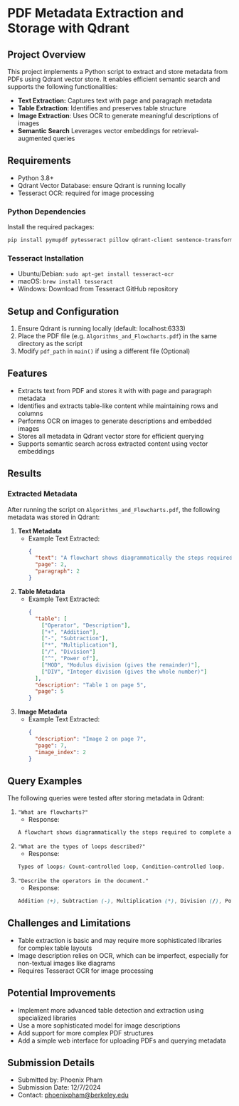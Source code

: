 # PDF Metadata Extraction and Storage with Qdrant

## Project Overview
This project implements a Python script to extract and store metadata from PDFs using Qdrant vector store. It enables efficient semantic search and supports the following functionalities:
- **Text Extraction:** Captures text with page and paragraph metadata
- **Table Extraction**: Identifies and preserves table structure
- **Image Extraction**: Uses OCR to generate meaningful descriptions of images
- **Semantic Search** Leverages vector embeddings for retrieval-augmented queries

## Requirements
- Python 3.8+
- Qdrant Vector Database: ensure Qdrant is running locally
- Tesseract OCR: required for image processing

### Python Dependencies
Install the required packages:
```bash
pip install pymupdf pytesseract pillow qdrant-client sentence-transformers numpy pdfplumber
```

### Tesseract Installation
- Ubuntu/Debian: `sudo apt-get install tesseract-ocr`
- macOS: `brew install tesseract`
- Windows: Download from Tesseract GitHub repository

## Setup and Configuration
1. Ensure Qdrant is running locally (default: localhost:6333)
2. Place the PDF file (e.g. `Algorithms_and_Flowcharts.pdf`) in the same directory as the script
3. Modify `pdf_path` in `main()` if using a different file (Optional)

## Features
- Extracts text from PDF and stores it with with page and paragraph metadata
- Identifies and extracts table-like content while maintaining rows and columns
- Performs OCR on images to generate descriptions and embedded images
- Stores all metadata in Qdrant vector store for efficient querying
- Supports semantic search across extracted content using vector embeddings

## Results
### Extracted Metadata
After running the script on `Algorithms_and_Flowcharts.pdf`, the following metadata was stored in Qdrant:
1. **Text Metadata**
   - Example Text Extracted:
     ```json
     {
       "text": "A flowchart shows diagrammatically the steps required to complete a task and the order that they are to be performed.",
       "page": 2,
       "paragraph": 2
     }
     ```
2. **Table Metadata**
   - Example Text Extracted:
     ```json
     {
       "table": [
         ["Operator", "Description"],
         ["+", "Addition"],
         ["-", "Subtraction"],
         ["*", "Multiplication"],
         ["/", "Division"]
         ["^", "Power of"],
         ["MOD", "Modulus division (gives the remainder)"],
         ["DIV", "Integer division (gives the whole number)"]
       ],
       "description": "Table 1 on page 5",
       "page": 5
     }
     ```
3. **Image Metadata**
   - Example Text Extracted:
     ```json
     {
       "description": "Image 2 on page 7",
       "page": 7,
       "image_index": 2
     }
     ```

## Query Examples
The following queries were tested after storing metadata in Qdrant:
1. `"What are flowcharts?"`
   - Response:
   ```css
   A flowchart shows diagrammatically the steps required to complete a task.
   ```
2. `"What are the types of loops described?"`
   - Response:
   ```css
   Types of loops: Count-controlled loop, Condition-controlled loop.
   ```
3. `"Describe the operators in the document."`
   - Response:
   ```css
   Addition (+), Subtraction (-), Multiplication (*), Division (/), Power of (^), Modulus division (MOD), Integer division (DIV).
   ```

## Challenges and Limitations
- Table extraction is basic and may require more sophisticated libraries for complex table layouts
- Image description relies on OCR, which can be imperfect, especially for non-textual images like diagrams
- Requires Tesseract OCR for image processing

## Potential Improvements
- Implement more advanced table detection and extraction using specialized libraries
- Use a more sophisticated model for image descriptions
- Add support for more complex PDF structures
- Add a simple web interface for uploading PDFs and querying metadata

## Submission Details
- Submitted by: Phoenix Pham
- Submission Date: 12/7/2024
- Contact: phoenixpham@berkeley.edu

